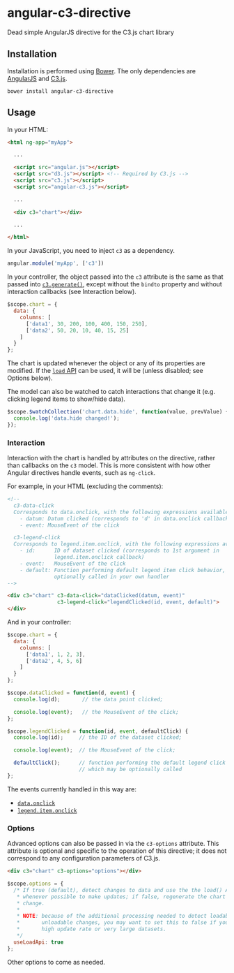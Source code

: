 angular-c3-directive
====================

Dead simple AngularJS directive for the C3.js chart library

Installation
------------

Installation is performed using [Bower](http://bower.io). The only dependencies
are [AngularJS][] and [C3.js][].

```
bower install angular-c3-directive
```

Usage
-----

In your HTML:

```html
<html ng-app="myApp">

  ...

  <script src="angular.js"></script>
  <script src="d3.js"></script> <!-- Required by C3.js -->
  <script src="c3.js"></script>
  <script src="angular-c3.js"></script>

  ...

  <div c3="chart"></div>

  ...

</html>
```

In your JavaScript, you need to inject `c3` as a dependency.

```javascript
angular.module('myApp', ['c3'])
```

In your controller, the object passed into the `c3` attribute is the same as
that passed into [`c3.generate()`][c3.generate], except without the `bindto`
property and without interaction callbacks (see Interaction below).

```javascript
$scope.chart = {
  data: {
    columns: [
      ['data1', 30, 200, 100, 400, 150, 250],
      ['data2', 50, 20, 10, 40, 15, 25]
    ]
  }
};
```

The chart is updated whenever the object or any of its properties are modified.
If the [`load` API][chart.load] can be used, it will be (unless disabled; see
Options below).

The model can also be watched to catch interactions that change it (e.g.
clicking legend items to show/hide data).

```javascript
$scope.$watchCollection('chart.data.hide', function(value, prevValue) {
  console.log('data.hide changed!');
});
```

### Interaction

Interaction with the chart is handled by attributes on the directive, rather
than callbacks on the `c3` model. This is more consistent with how other Angular
directives handle events, such as `ng-click`.

For example, in your HTML (excluding the comments):

```html
<!--
  c3-data-click
  Corresponds to data.onclick, with the following expressions available:
    - datum: Datum clicked (corresponds to 'd' in data.onclick callback)
    - event: MouseEvent of the click

  c3-legend-click
  Corresponds to legend.item.onclick, with the following expressions available:
    - id:      ID of dataset clicked (corresponds to 1st argument in
               legend.item.onclick callback)
    - event:   MouseEvent of the click
    - default: Function performing default legend item click behavior, may be
               optionally called in your own handler
-->

<div c3="chart" c3-data-click="dataClicked(datum, event)"
                c3-legend-click="legendClicked(id, event, default)">
</div>
```

And in your controller:

```javascript
$scope.chart = {
  data: {
    columns: [
      ['data1', 1, 2, 3],
      ['data2', 4, 5, 6]
    ]
  }
};

$scope.dataClicked = function(d, event) {
  console.log(d);       // the data point clicked;

  console.log(event);   // the MouseEvent of the click;
};

$scope.legendClicked = function(id, event, defaultClick) {
  console.log(id);     // the ID of the dataset clicked;

  console.log(event);  // the MouseEvent of the click;

  defaultClick();      // function performing the default legend click action,
                       // which may be optionally called
};
```

The events currently handled in this way are:

- [`data.onclick`][data.onclick]
- [`legend.item.onclick`][legend.item.onclick]

### Options

Advanced options can also be passed in via the `c3-options` attribute. This
attribute is optional and specific to the operation of this directive; it
does not correspond to any configuration parameters of C3.js.

```html
<div c3="chart" c3-options="options"></div>
```

```javascript
$scope.options = {
  /* If true (default), detect changes to data and use the the load() API
   * whenever possible to make updates; if false, regenerate the chart on every
   * change.
   *
   * NOTE: because of the additional processing needed to detect loadable vs
   *       unloadable changes, you may want to set this to false if you have a
   *       high update rate or very large datasets.
   */
  useLoadApi: true
};
```

Other options to come as needed.


[AngularJS]: https://github.com/angular/bower-angular
[C3.js]: https://github.com/masayuki0812/c3
[c3.generate]: http://c3js.org/gettingstarted.html#generate
[chart.load]: http://c3js.org/reference.html#api-load
[data.onclick]: http://c3js.org/reference.html#data-onclick
[legend.item.onclick]: http://c3js.org/reference.html#legend-item-onclick
